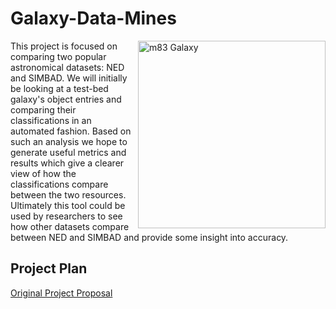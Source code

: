 # Galaxy-Data-Mines

<img src="https://apod.nasa.gov/apod/image/1510/gendlerM83-New-HST-ESO-LL.jpg" alt="m83 Galaxy" width="300" align="right"/>

This project is focused on comparing two popular astronomical datasets: NED and SIMBAD. We will initially be looking at a test-bed galaxy's object entries and comparing their classifications in an automated fashion. Based on such an analysis we hope to generate useful metrics and results which give a clearer view of how the classifications compare between the two resources. Ultimately this tool could be used by researchers to see how other datasets compare between NED and SIMBAD and provide some insight into accuracy.

## Project Plan 

[Original Project Proposal](./mshubat_cs4490_thesis_proposal.pdf)
